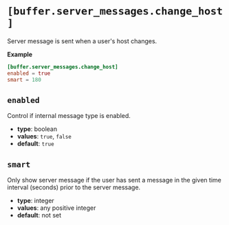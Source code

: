 # `[buffer.server_messages.change_host]`

Server message is sent when a user's host changes.

**Example**

```toml
[buffer.server_messages.change_host]
enabled = true
smart = 180
```

## `enabled`

Control if internal message type is enabled.

- **type**: boolean
- **values**: `true`, `false`
- **default**: `true`

## `smart`

Only show server message if the user has sent a message in the given time interval (seconds) prior to the server message.

- **type**: integer
- **values**: any positive integer
- **default**: not set
